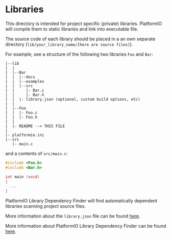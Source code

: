 # Libraries

This directory is intended for project specific (private) libraries.
PlatformIO will compile them to static libraries and link into executable file.

The source code of each library should be placed in a an own separate directory
(`lib/your_library_name/[here are source files]`).

For example, see a structure of the following two libraries `Foo` and `Bar`:

```
|--lib
|  |
|  |--Bar
|  |  |--docs
|  |  |--examples
|  |  |--src
|  |     |- Bar.c
|  |     |- Bar.h
|  |  |- library.json (optional, custom build options, etc)
|  |
|  |--Foo
|  |  |- Foo.c
|  |  |- Foo.h
|  |
|  |- README --> THIS FILE
|
|- platformio.ini
|--src
   |- main.c
```

and a contents of `src/main.c`:

```c
#include <Foo.h>
#include <Bar.h>

int main (void)
{
  ...
}
```

PlatformIO Library Dependency Finder will find automatically dependent
libraries scanning project source files.

More information about the `library.json` file can be found [here](https://docs.platformio.org/page/librarymanager/config.html).

More information about PlatformIO Library Dependency Finder can be found [here](https://docs.platformio.org/page/librarymanager/ldf.html).
